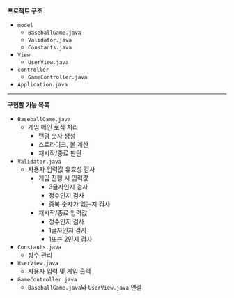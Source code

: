 **프로젝트 구조**

- `model`
    - `BaseballGame.java`
    - `Validator.java`
    - `Constants.java`
- `View`
    - `UserView.java`
- `controller`
    - `GameController.java`
- `Application.java`

---


**구현할 기능 목록**

- `BaseballGame.java`
    - 게임 메인 로직 처리
        - 랜덤 숫자 생성
        - 스트라이크, 볼 계산
        - 재시작/종료 판단
- `Validator.java`
    - 사용자 입력값 유효성 검사
        - 게임 진행 시 입력값
            - 3글자인지 검사
            - 정수인지 검사
            - 중복 숫자가 없는지 검사
        - 재시작/종료 입력값
            - 정수인지 검사
            - 1글자인지 검사
            - 1또는 2인지 검사
- `Constants.java`
    - 상수 관리
- `UserView.java`
    - 사용자 입력 및 게임 출력
- `GameController.java`
    - `BaseballGame.java`와 `UserView.java` 연결
